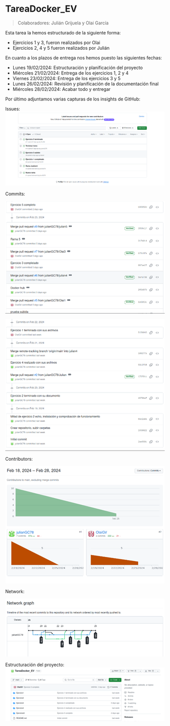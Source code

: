 # TareaDocker_EV

> Colaboradores: Julián Grijuela y Olai García

Esta tarea la hemos estructurado de la siguiente forma:

* Ejercicios 1 y 3, fueron realizados por Olai
* Ejercicios 2, 4 y 5 fueron realizados por Julián

En cuanto a los plazos de entrega nos hemos puesto las siguientes fechas:

* Lunes 19/02/2024: Estructuración y planificación del proyecto
* Miércoles 21/02/2024: Entrega de los ejercicios 1, 2 y 4
* Viernes 23/02/2024: Entrega de los ejercicios 3 y 5
* Lunes 26/02/2024: Revisión y planificación de la documentación final
* Miércoles 28/02/2024: Acabar todo y entregar

Por último adjuntamos varias capturas de los insights de GitHub:

Issues:
![image-20240228165703472](./README.assets/image-20240228165703472.png)



Commits:

![image-20240228165819312](./README.assets/image-20240228165819312.png)

![image-20240228165846895](./README.assets/image-20240228165846895.png)



Contributors:

![image-20240228165959061](./README.assets/image-20240228165959061.png)

Network:

![image-20240228170053781](./README.assets/image-20240228170053781.png)



Estructuración del proyecto:
![image-20240228170145190](./README.assets/image-20240228170145190.png)
